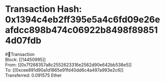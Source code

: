 
Transaction Hash: 0x1394c4eb2ff395e5a4c6fd09e26eafdcc898b474c06922b8498f898514d07fdb
====================================================================================
  
#💸Transaction  
Block: [[14450995]]  
From: [[0x7f268357a8c2552623316e2562d90e642bb538e5]]  
To: [[0xcee891d90a1d1865e91fd40dd6c4a497a993e2c6]]  
Transferred: 0.091575 Ether